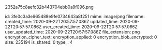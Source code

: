 2352a75c8aefc32b443704ebb0a9f096.png

id: 3fe0c3a3e965488e9fe0734643a8f251
mime: image/png
filename: 
created_time: 2020-09-22T20:57:57.086Z
updated_time: 2020-09-22T20:57:57.086Z
user_created_time: 2020-09-22T20:57:57.086Z
user_updated_time: 2020-09-22T20:57:57.086Z
file_extension: png
encryption_cipher_text: 
encryption_applied: 0
encryption_blob_encrypted: 0
size: 235194
is_shared: 0
type_: 4